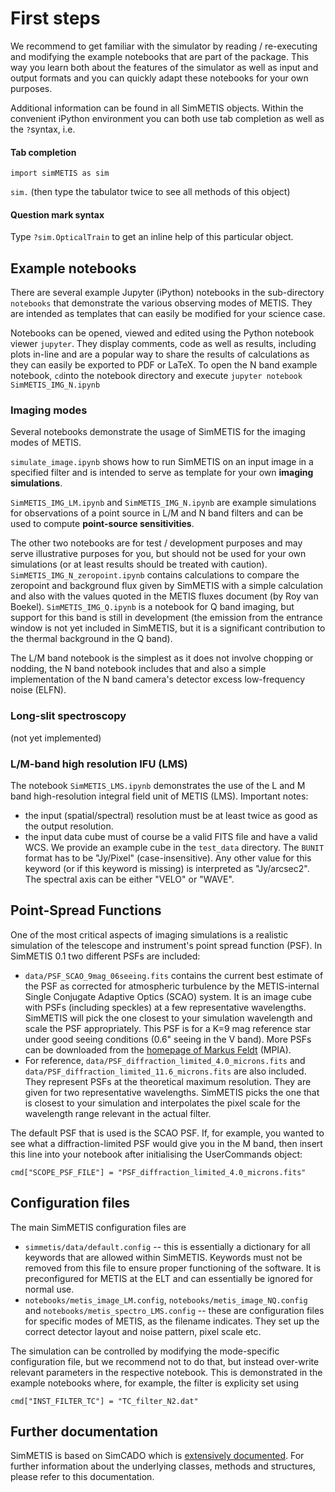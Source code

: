 # First steps
We recommend to get familiar with the simulator by reading / re-executing and modifying the example notebooks that are part of the package. This way you learn both about the features of the simulator as well as input and output formats and you can quickly adapt these notebooks for your own purposes.

Additional information can be found in all SimMETIS objects. Within the convenient iPython environment you can both use tab completion as well as the `?`syntax, i.e.

#### Tab completion

`import simMETIS as sim`

`sim.` (then type the tabulator twice to see all methods of this object)

#### Question mark syntax
Type
`?sim.OpticalTrain`
to get an inline help of this particular object.

## Example notebooks
There are several example Jupyter (iPython) notebooks in the sub-directory `notebooks` that demonstrate the various observing modes of METIS. They are intended as templates that can easily be modified for your science case.

Notebooks can be opened, viewed and edited using the Python notebook viewer `jupyter`. They display comments, code as well as results, including plots in-line and are a popular way to share the results of calculations as they can easily be exported to PDF or LaTeX. To open the N band example notebook, `cd`into the notebook directory and execute
`jupyter notebook SimMETIS_IMG_N.ipynb`

### Imaging modes
Several notebooks demonstrate the usage of SimMETIS for the imaging modes of METIS.

`simulate_image.ipynb` shows how to run SimMETIS on an input image in a specified filter and is intended to serve as template for your own **imaging simulations**.

`SimMETIS_IMG_LM.ipynb` and `SimMETIS_IMG_N.ipynb` are example simulations for observations of a point source in L/M and N band filters and can be used to compute **point-source sensitivities**.

The other two notebooks are for test / development purposes and may serve illustrative purposes for you, but should not be used for your own simulations (or at least results should be treated with caution). `SimMETIS_IMG_N_zeropoint.ipynb` contains calculations to compare the zeropoint and background flux given by SimMETIS with a simple calculation and also with the values quoted in the METIS fluxes document (by Roy van Boekel). `SimMETIS_IMG_Q.ipynb` is a notebook for Q band imaging, but support for this band is still in development (the emission from the entrance window is not yet included in SimMETIS, but it is a significant contribution to the thermal background in the Q band).
The L/M band notebook is the simplest as it does not involve chopping or nodding, the N band notebook includes that and also a simple implementation of the N band camera's detector excess low-frequency noise (ELFN).

### Long-slit spectroscopy
(not yet implemented)

### L/M-band high resolution IFU (LMS)
The notebook `SimMETIS_LMS.ipynb` demonstrates the use of the L and M band high-resolution integral field unit of METIS (LMS). Important notes:

 - the input (spatial/spectral) resolution must be at least twice as good as the output resolution.
 - the input data cube must of course be a valid FITS file and have a valid WCS. We provide an example cube in the `test_data` directory. The `BUNIT` format has to be "Jy/Pixel" (case-insensitive). Any other value for this keyword (or if this keyword is missing) is interpreted as "Jy/arcsec2". The spectral axis can be either "VELO" or "WAVE".

## Point-Spread Functions
One of the most critical aspects of imaging simulations is a realistic simulation of the telescope and instrument's point spread function (PSF). In SimMETIS 0.1 two different PSFs are included:

 - `data/PSF_SCAO_9mag_06seeing.fits` contains the current best estimate of the PSF as corrected for atmospheric turbulence by the METIS-internal Single Conjugate Adaptive Optics (SCAO) system. It is an image cube with PSFs (including speckles) at a few representative wavelengths. SimMETIS will pick the one closest to your simulation wavelength and scale the PSF appropriately. This PSF is for a K=9 mag reference star under good seeing conditions (0.6" seeing in the V band). More PSFs can be downloaded from the [homepage of Markus Feldt](http://www.mpia.de/homes/feldt/METIS_AO/table.html) (MPIA).
 - For reference, `data/PSF_diffraction_limited_4.0_microns.fits` and `data/PSF_diffraction_limited_11.6_microns.fits` are also included. They represent PSFs at the theoretical maximum resolution. They are given for two representative wavelengths. SimMETIS picks the one that is closest to your simulation and interpolates the pixel scale for the wavelength range relevant in the actual filter.

 The default PSF that is used is the SCAO PSF. If, for example, you wanted to see what a diffraction-limited PSF would give you in the M band, then insert this line into your notebook after initialising the UserCommands object:
 
 `cmd["SCOPE_PSF_FILE"] = "PSF_diffraction_limited_4.0_microns.fits"`

## Configuration files
The main SimMETIS configuration files are

  - `simmetis/data/default.config` -- this is essentially a dictionary for all keywords that are allowed within SimMETIS. Keywords must not be removed from this file to ensure proper functioning of the software. It is preconfigured for METIS at the ELT and can essentially be ignored for normal use.
  - `notebooks/metis_image_LM.config`, `notebooks/metis_image_NQ.config` and `notebooks/metis_spectro_LMS.config` -- these are configuration files for specific modes of METIS, as the filename indicates. They set up the correct detector layout and noise pattern, pixel scale etc.

The simulation can be controlled by modifying the mode-specific configuration file, but we recommend not to do that, but instead over-write relevant parameters in the respective notebook. This is demonstrated in the example notebooks where, for example, the filter is explicity set using

`cmd["INST_FILTER_TC"] = "TC_filter_N2.dat"`

## Further documentation
SimMETIS is based on SimCADO which is [extensively documented](https://www.univie.ac.at/simcado/Home.html). For further information about the underlying classes, methods and structures, please refer to this documentation.